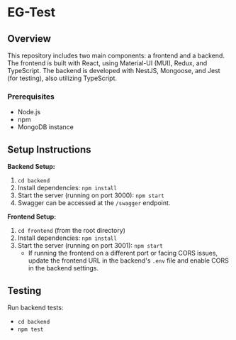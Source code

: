 # EG-Test

## Overview
This repository includes two main components: a frontend and a backend. The frontend is built with React, using Material-UI (MUI), Redux, and TypeScript. The backend is developed with NestJS, Mongoose, and Jest (for testing), also utilizing TypeScript.

### Prerequisites
- Node.js
- npm
- MongoDB instance

## Setup Instructions

**Backend Setup:**
1. `cd backend`
2. Install dependencies: `npm install`
3. Start the server (running on port 3000): `npm start`
4. Swagger can be accessed at the `/swagger` endpoint. 

**Frontend Setup:**
1. `cd frontend` (from the root directory)
2. Install dependencies: `npm install`
3. Start the server (running on port 3001): `npm start`
   - If running the frontend on a different port or facing CORS issues, update the frontend URL in the backend's `.env` file and enable CORS in the backend settings.

## Testing
Run backend tests: 
- `cd backend`
- `npm test`
